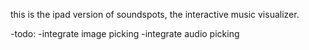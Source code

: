 this is the ipad version of soundspots, the interactive music visualizer.

-todo:
	-integrate image picking
	-integrate audio picking

